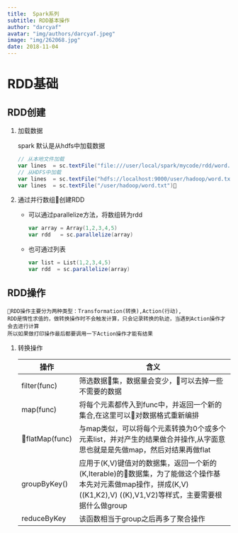 ```yaml
---
title:  Spark系列
subtitle: RDD基本操作
author: "darcyaf"
avatar: "img/authors/darcyaf.jpeg"
image: "img/262068.jpg"
date: 2018-11-04
---
```

# RDD基础

## RDD创建

1. 加载数据

    spark 默认是从hdfs中加载数据
    ```scala
    // 从本地文件加载
    var lines  = sc.textFile("file:///user/local/spark/mycode/rdd/word.txt") 
    // 从HDFS中加载
    var lines  = sc.textFile("hdfs://localhost:9000/user/hadoop/word.txt")
    var lines  = sc.textFile("/user/hadoop/word.txt")
    ```

2. 通过并行数组创建RDD

    - 可以通过parallelize方法，将数组转为rdd
        ``` scala
        var array = Array(1,2,3,4,5)
        var rdd   = sc.parallelize(array)
        ```
    - 也可通过列表
        ```scala
        var list = List(1,2,3,4,5)
        var rdd  = sc.parallelize(array)
        ```

## RDD操作

    RDD操作主要分为两种类型：Transformation(转换),Action(行动),
    RDD是惰性求值的，做转换操作时不会触发计算，只会记录转换的轨迹，当遇到Action操作才会去进行计算
    所以如果做打印操作最后都要调用一下Action操作才能有结果

1. 转换操作

    | 操作 | 含义 |
    | --   |  --|
    | filter(func)|筛选数据集，数据量会变少，可以去掉一些不需要的数据|
    | map(func)| 将每个元素都传入到func中，并返回一个新的集合,在这里可以对数据格式重新编排|
    |flatMap(func)|与map类似，可以将每个元素转换为0个或多个元素list，并对产生的结果做合并操作,从字面意思也就是是先做map，然后对结果再做flat|
    |groupByKey()| 应用于(K,V)键值对的数据集，返回一个新的(K,Iterable)的数据集，为了能做这个操作基本先对元素做map操作，拼成(K,V) ((K1,K2),V) ((K),V1,V2)等样式，主要需要根据什么做group|
    |reduceByKey|该函数相当于group之后再多了聚合操作|